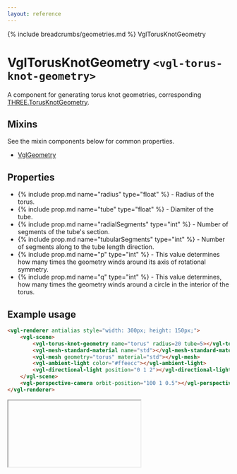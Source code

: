 ```yaml
---
layout: reference
---
```

{% include breadcrumbs/geometries.md %} VglTorusKnotGeometry
# VglTorusKnotGeometry `<vgl-torus-knot-geometry>`
A component for generating torus knot geometries, corresponding [THREE.TorusKnotGeometry](https://threejs.org/docs/index.html#api/geometries/TorusKnotGeometry).
## Mixins
See the mixin components below for common properties.
* [VglGeometry](vgl-geometry)

## Properties
* {% include prop.md name="radius" type="float" %} - Radius of the torus.
* {% include prop.md name="tube" type="float" %} - Diamiter of the tube.
* {% include prop.md name="radialSegments" type="int" %} - Number of segments of the tube's section.
* {% include prop.md name="tubularSegments" type="int" %} - Number of segments along to the tube length direction.
* {% include prop.md name="p" type="int" %} - This value determines how many times the geometry winds around its axis of rotational symmetry.
* {% include prop.md name="q" type="int" %} - This value determines, how many times the geometry winds around a circle in the interior of the torus.

## Example usage
```html
<vgl-renderer antialias style="width: 300px; height: 150px;">
    <vgl-scene>
        <vgl-torus-knot-geometry name="torus" radius=20 tube=5></vgl-torus-knot-geometry>
        <vgl-mesh-standard-material name="std"></vgl-mesh-standard-material>
        <vgl-mesh geometry="torus" material="std"></vgl-mesh>
        <vgl-ambient-light color="#ffeecc"></vgl-ambient-light>
        <vgl-directional-light position="0 1 2"></vgl-directional-light>
    </vgl-scene>
    <vgl-perspective-camera orbit-position="100 1 0.5"></vgl-perspective-camera>
</vgl-renderer>
```
<div class="vgl-example"><iframe class="vgl-example__content" srcdoc="
    <style>
        body {
            margin: 0;
            overflow: hidden;
        }
        .vgl-canvas {
            height: 100vh;
        }
    </style>
    <vgl-renderer antialias class='vgl-canvas'>
        <vgl-scene>
            <vgl-torus-knot-geometry name='torus' radius=20 tube=5></vgl-torus-knot-geometry>
            <vgl-mesh-standard-material name='std'></vgl-mesh-standard-material>
            <vgl-mesh geometry='torus' material='std'></vgl-mesh>
            <vgl-ambient-light color='#ffeecc'></vgl-ambient-light>
            <vgl-directional-light position='0 1 2'></vgl-directional-light>
        </vgl-scene>
        <vgl-perspective-camera orbit-position='100 1 0.5'></vgl-perspective-camera>
    </vgl-renderer>
    <script src='../js/vue.min.js'></script>
    <script src='../js/three.min.js'></script>
    <script src='../js/vue-gl.js'></script>
    <script>
        Object.keys(VueGL).forEach(function(name) {
            Vue.component(name, VueGL[name]);
        });
        const vm = new Vue({
            el: '.vgl-canvas'
        });
    </script>
"></iframe></div>
<script src="https://unpkg.com/srcdoc-polyfill@1.0.0/srcdoc-polyfill.min.js"></script>
